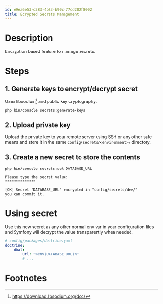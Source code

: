 ```yaml
---
id: e9ea6e53-c383-4b23-b90c-77cd202f8002
title: Ecrypted Secrets Management
---
```


# Description

Encryption based feature to manage secrets.

# Steps

## 1. Generate keys to encrypt/decrypt secret

Uses libsodium[^1] and public key cryptography.

``` shell
php bin/console secrets:generate-keys
```

## 2. Upload private key

Upload the private key to your remote server using SSH or any other safe
means and store it in the same `config/secrets/<environment>/`
directory.

## 3. Create a new secret to store the contents

``` shell
php bin/console secrets:set DATABASE_URL

Please type the secret value:
**************

[OK] Secret "DATABASE_URL" encrypted in "config/secrets/dev/"
you can commit it.
```

# Using secret

Use this new secret as any other normal env var in your configuration
files and Symfony will decrypt the value transparently when needed.

``` yaml
# config/packages/doctrine.yaml
doctrine:
    dbal:
        url: "%env(DATABASE_URL)%"
        # ...
```

# Footnotes

[^1]: <https://download.libsodium.org/doc/>
